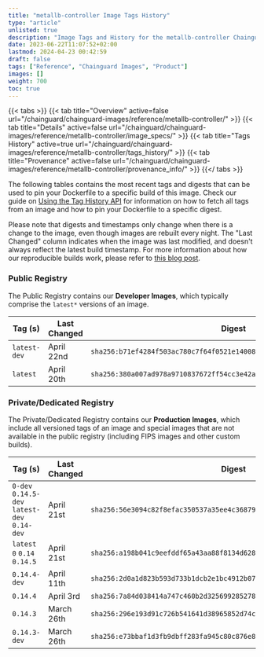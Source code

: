 ```yaml
---
title: "metallb-controller Image Tags History"
type: "article"
unlisted: true
description: "Image Tags and History for the metallb-controller Chainguard Image"
date: 2023-06-22T11:07:52+02:00
lastmod: 2024-04-23 00:42:59
draft: false
tags: ["Reference", "Chainguard Images", "Product"]
images: []
weight: 700
toc: true
---
```


{{< tabs >}}
{{< tab title="Overview" active=false url="/chainguard/chainguard-images/reference/metallb-controller/" >}}
{{< tab title="Details" active=false url="/chainguard/chainguard-images/reference/metallb-controller/image_specs/" >}}
{{< tab title="Tags History" active=true url="/chainguard/chainguard-images/reference/metallb-controller/tags_history/" >}}
{{< tab title="Provenance" active=false url="/chainguard/chainguard-images/reference/metallb-controller/provenance_info/" >}}
{{</ tabs >}}

The following tables contains the most recent tags and digests that can be used to pin your Dockerfile to a specific build of this image. Check our guide on [Using the Tag History API](/chainguard/chainguard-images/using-the-tag-history-api/) for information on how to fetch all tags from an image and how to pin your Dockerfile to a specific digest.

Please note that digests and timestamps only change when there is a change to the image, even though images are rebuilt every night. The "Last Changed" column indicates when the image was last modified, and doesn't always reflect the latest build timestamp. For more information about how our reproducible builds work, please refer to [this blog post](https://www.chainguard.dev/unchained/reproducing-chainguards-reproducible-image-builds).

### Public Registry
The Public Registry contains our **Developer Images**, which typically comprise the `latest*` versions of an image.

| Tag (s)       | Last Changed | Digest                                                                    |
|---------------|--------------|---------------------------------------------------------------------------|
|  `latest-dev` | April 22nd   | `sha256:b71ef4284f503ac780c7f64f0521e14008726df18565430a7f656cc04fd28176` |
|  `latest`     | April 20th   | `sha256:380a007ad978a9710837672ff54cc3e42a998b37e57fbdada443201c7a862594` |


### Private/Dedicated Registry
The Private/Dedicated Registry contains our **Production Images**, which include all versioned tags of an image and special images that are not available in the public registry (including FIPS images and other custom builds).

| Tag (s)                                       | Last Changed | Digest                                                                    |
|-----------------------------------------------|--------------|---------------------------------------------------------------------------|
|  `0-dev` `0.14.5-dev` `latest-dev` `0.14-dev` | April 21st   | `sha256:56e3094c82f8efac350537a35ee4c36879a569c98c8ccc0955a0b75ca9536ea4` |
|  `latest` `0` `0.14` `0.14.5`                 | April 21st   | `sha256:a198b041c9eefddf65a43aa88f8134d628a24f7dc28ebe476cab5848477e55e6` |
|  `0.14.4-dev`                                 | April 11th   | `sha256:2d0a1d823b593d733b1dcb2e1bc4912b0770fa9e4e6774fae47a3792e643ba9f` |
|  `0.14.4`                                     | April 3rd    | `sha256:7a84d038414a747c460b2d325699285278504e429a2b6fa2b26eb8ee0c101374` |
|  `0.14.3`                                     | March 26th   | `sha256:296e193d91c726b541641d38965852d74c13fc4a10c9018bd6cbd4a830f569f3` |
|  `0.14.3-dev`                                 | March 26th   | `sha256:e73bbaf1d3fb9dbff283fa945c80c876e8b2cf5aeab4e1eb3b1a8f8bad036bbf` |


